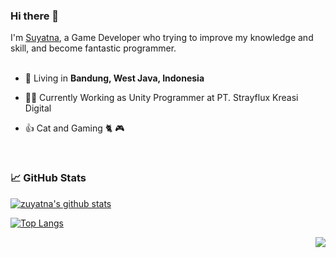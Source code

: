 ### Hi there 👋

I'm [Suyatna](https://twitter.com/zuyatna), a Game Developer who trying to improve my knowledge and skill, and become fantastic programmer.
<br/>
<br/>


- 🗼 Living in **Bandung, West Java, Indonesia**

- 👨‍💻 Currently Working as Unity Programmer at PT. Strayflux Kreasi Digital

- 👍 Cat and Gaming 🐈 🎮


<br/>

### 📈 GitHub Stats

[![zuyatna's github stats](https://github-readme-stats.vercel.app/api?username=zuyatna&show_icons=true&line_height=21&show_icons=true&theme=vue&hide_border=true)](https://github.com/anuraghazra/github-readme-stats)

[![Top Langs](https://github-readme-stats.vercel.app/api/top-langs/?username=zuyatna&show_icons=true&layout=compact&theme=vue&hide_border=true)](https://github.com/anuraghazra/github-readme-stats)

<img src="https://komarev.com/ghpvc/?username=zuyatna&color=blue&style=flat-square&label=visitors" align="right" />
